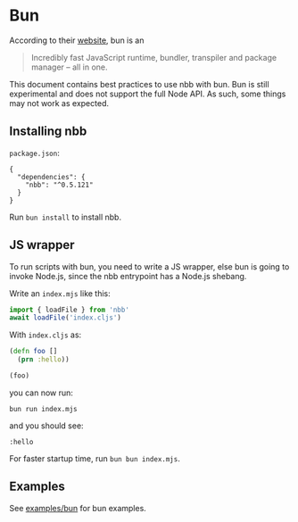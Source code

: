 # Bun

According to their [website](https://github.com/Jarred-Sumner/bun), bun is an

> Incredibly fast JavaScript runtime, bundler, transpiler and package manager – all in one.

This document contains best practices to use nbb with bun. Bun is still experimental and does not support the full Node API. As such, some things may not work as expected.

## Installing nbb

`package.json`:

```
{
  "dependencies": {
    "nbb": "^0.5.121"
  }
}
```

Run `bun install` to install nbb.

## JS wrapper

To run scripts with bun, you need to write a JS wrapper, else bun is going to
invoke Node.js, since the nbb entrypoint has a Node.js shebang.

Write an `index.mjs` like this:

``` javascript
import { loadFile } from 'nbb'
await loadFile('index.cljs')
```

With `index.cljs` as:

``` clojure
(defn foo []
  (prn :hello))

(foo)
```

you can now run:

```
bun run index.mjs
```

and you should see:

```
:hello
```

For faster startup time, run `bun bun index.mjs`.

## Examples

See [examples/bun](../examples/bun) for bun examples.
